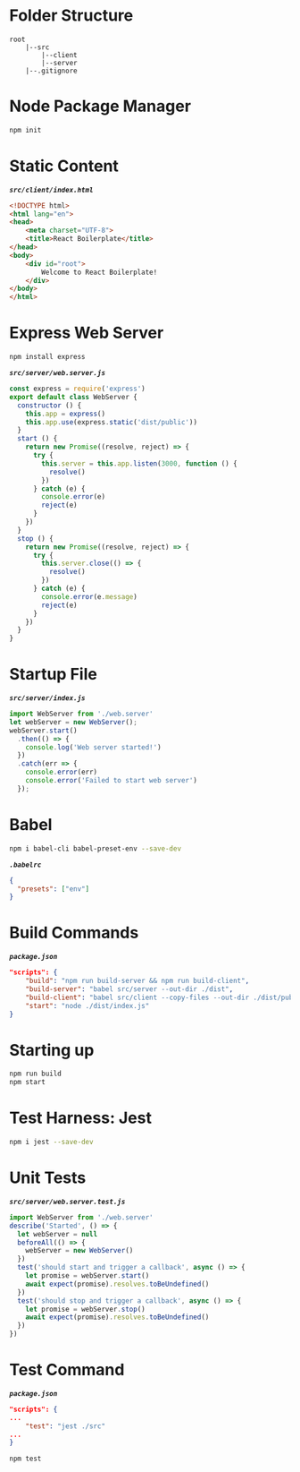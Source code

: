 # Folder Structure

```
root
    |--src
        |--client
        |--server
    |--.gitignore
```

# Node Package Manager

```bash
npm init
```

# Static Content

***`src/client/index.html`***

```html
<!DOCTYPE html>
<html lang="en">
<head>
    <meta charset="UTF-8">
    <title>React Boilerplate</title>
</head>
<body>
    <div id="root">
        Welcome to React Boilerplate!
    </div>
</body>
</html>
```

# Express Web Server

```bash
npm install express
```

***`src/server/web.server.js`***

```javascript
const express = require('express')
export default class WebServer {
  constructor () {
    this.app = express()
    this.app.use(express.static('dist/public'))
  }
  start () {
    return new Promise((resolve, reject) => {
      try {
        this.server = this.app.listen(3000, function () {
          resolve()
        })
      } catch (e) {
        console.error(e)
        reject(e)
      }
    })
  }
  stop () {
    return new Promise((resolve, reject) => {
      try {
        this.server.close(() => {
          resolve()
        })
      } catch (e) {
        console.error(e.message)
        reject(e)
      }
    })
  }
}
```

# Startup File

***`src/server/index.js`***

```javascript
import WebServer from './web.server'
let webServer = new WebServer();
webServer.start()
  .then(() => {
    console.log('Web server started!')
  })
  .catch(err => {
    console.error(err)
    console.error('Failed to start web server')
  });
```

# Babel

```bash
npm i babel-cli babel-preset-env --save-dev
```

***`.babelrc`***

```json
{
  "presets": ["env"]
}
```

# Build Commands

***`package.json`***

```json
"scripts": {
    "build": "npm run build-server && npm run build-client",
    "build-server": "babel src/server --out-dir ./dist",
    "build-client": "babel src/client --copy-files --out-dir ./dist/public",
    "start": "node ./dist/index.js"
}
```

# Starting up

```bash
npm run build
npm start
```

# Test Harness: Jest

```bash
npm i jest --save-dev
```

# Unit Tests

***`src/server/web.server.test.js`***

```javascript
import WebServer from './web.server'
describe('Started', () => {
  let webServer = null
  beforeAll(() => {
    webServer = new WebServer()
  })
  test('should start and trigger a callback', async () => {
    let promise = webServer.start()
    await expect(promise).resolves.toBeUndefined()
  })
  test('should stop and trigger a callback', async () => {
    let promise = webServer.stop()
    await expect(promise).resolves.toBeUndefined()
  })
})
```

# Test Command

***`package.json`***

```json
"scripts": {
...
    "test": "jest ./src"
...
}
```

```bash
npm test
```

